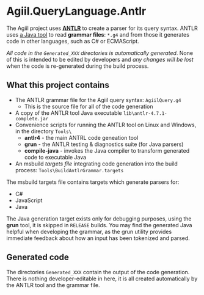 ﻿# Agiil.QueryLanguage.Antlr
The Agiil project uses **[ANTLR]** to create a parser for its query syntax. ANTLR
uses [a Java tool] to read **grammar files**: `*.g4` and from those it generates
code in other languages, such as C# or ECMAScript.

*All code in the `Generated_XXX` directories is automatically generated*.  None of
this is intended to be edited by developers and *any changes will be lost* when the
code is re-generated during the build process.

[Antlr]: http://www.antlr.org/
[a Java tool]: https://github.com/antlr/antlr4/blob/master/doc/getting-started.md

## What this project contains
* The ANTLR grammar file for the Agiil query syntax: `AgiilQuery.g4`
    * This is the source file for all of the code generation
* A copy of the ANTLR tool Java executable `lib\antlr-4.7.1-complete.jar`
* Convenience scripts for running the ANTLR tool on Linux and Windows, in the directory `Tools\`
    * **antlr4** - the main ANTRL code geneation tool
    * **grun** - the ANTLR testing & diagnostics suite (for Java parsers)
    * **compile-java** - invokes the Java compiler to transform generated code to executable Java
* An msbuild *targets file* integrating code generation into the build process: `Tools\BuildAntlrGrammar.targets`

The msbuild targets file contains targets which generate parsers for:
* C#
* JavaScript
* Java

The Java generation target exists only for debugging purposes, using the **grun**
tool, it is skipped in `RELEASE` builds.  You may find the generated Java helpful when
developing the grammar, as the grun utility provides immediate feedback about how an
input has been tokenized and parsed.

## Generated code
The directories `Generated_XXX` contain the output of the code generation.
There is nothing developer-editable in here, it is all created automatically by the ANTLR
tool and the grammar file.